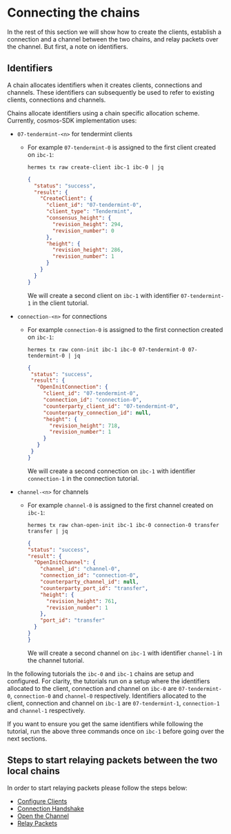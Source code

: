 # Connecting the chains

In the rest of this section we will show how to create the clients, establish a connection and a channel between the two chains, and relay packets over the channel. But first, a note on identifiers.

## Identifiers
A chain allocates identifiers when it creates clients, connections and channels. These identifiers can subsequently be used to refer to existing clients, connections and channels.

Chains allocate identifiers using a chain specific allocation scheme.
Currently, cosmos-SDK implementation uses:
 - `07-tendermint-<n>` for tendermint clients
    - For example `07-tendermint-0` is assigned to the first client created on `ibc-1`:
        ```shell
        hermes tx raw create-client ibc-1 ibc-0 | jq
        ```
        ```json
        {
          "status": "success",
          "result": {
            "CreateClient": {
              "client_id": "07-tendermint-0",
              "client_type": "Tendermint",
              "consensus_height": {
                "revision_height": 294,
                "revision_number": 0
              },
              "height": {
                "revision_height": 286,
                "revision_number": 1
              }
            }
          }
        }
        ```
        We will create a second client on `ibc-1` with identifier `07-tendermint-1` in the client tutorial.

 - `connection-<n>` for connections
     - For example `connection-0` is assigned to the first connection created on `ibc-1`:
         ```shell
         hermes tx raw conn-init ibc-1 ibc-0 07-tendermint-0 07-tendermint-0 | jq
         ```
         ```json
        {
          "status": "success",
          "result": {
            "OpenInitConnection": {
              "client_id": "07-tendermint-0",
              "connection_id": "connection-0",
              "counterparty_client_id": "07-tendermint-0",
              "counterparty_connection_id": null,
              "height": {
                "revision_height": 718,
                "revision_number": 1
              }
            }
          }
        }
         ```
        We will create a second connection on `ibc-1` with identifier `connection-1` in the connection tutorial.

 - `channel-<n>` for channels
     - For example `channel-0` is assigned to the first channel created on `ibc-1`:
          ```shell
          hermes tx raw chan-open-init ibc-1 ibc-0 connection-0 transfer transfer | jq
          ```
          ```json
        {
          "status": "success",
          "result": {
            "OpenInitChannel": {
              "channel_id": "channel-0",
              "connection_id": "connection-0",
              "counterparty_channel_id": null,
              "counterparty_port_id": "transfer",
              "height": {
                "revision_height": 761,
                "revision_number": 1
              },
              "port_id": "transfer"
            }
          }
        }
          ```
        We will create a second channel on `ibc-1` with identifier `channel-1` in the channel tutorial.

In the following tutorials the `ibc-0` and `ibc-1` chains are setup and configured. For clarity, the tutorials run on a setup where the identifiers allocated to the client, connection and channel on `ibc-0` are `07-tendermint-0`, `connection-0` and `channel-0` respectively. Identifiers allocated to the client, connection and channel on `ibc-1` are `07-tendermint-1`, `connection-1` and `channel-1` respectively.

If you want to ensure you get the same identifiers while following the tutorial, run the above three commands once on `ibc-1` before going over the next sections.

## Steps to start relaying packets between the two local chains

In order to start relaying packets please follow the steps below:

* [Configure Clients](./client.md)
* [Connection Handshake](./connection.md)
* [Open the Channel](./channel.md)
* [Relay Packets](./packet.md)
